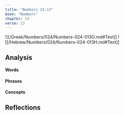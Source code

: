```yaml
---
title: "Numbers 24:13"
book: "Numbers"
chapter: 24
verse: 13
---
```

![[/Greek/Numbers/024/Numbers-024-013G.md#Text]]
![[/Hebrew/Numbers/024/Numbers-024-013H.md#Text]]

## Analysis

#### Words

#### Phrases

#### Concepts

## Reflections
